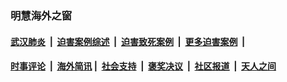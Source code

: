 
### 明慧海外之窗

####  [武汉肺炎](indexes/365.md?t=01182200) &nbsp;|&nbsp;  [迫害案例综述](indexes/328.md?t=01182200) &nbsp;|&nbsp; [迫害致死案例](indexes/277.md?t=01182200)  &nbsp;|&nbsp; [更多迫害案例](indexes/81.md?t=01182200)  &nbsp;|&nbsp; 
####  [时事评论](indexes/251.md?t=01182200) &nbsp;|&nbsp; [海外简讯](indexes/245.md?t=01182200)&nbsp;|&nbsp;  [社会支持](indexes/140.md?t=01182200) &nbsp;|&nbsp; [褒奖决议](indexes/282.md?t=01182200) &nbsp;|&nbsp; [社区报道](indexes/91.md?t=01182200)  &nbsp;|&nbsp; [天人之间](indexes/78.md?t=01182200) 

